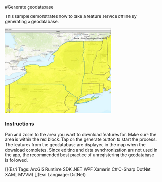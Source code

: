 #Generate geodatabase

This sample demonstrates how to take a feature service offline by generating a geodatabase.

<img src="GenerateGeodatabase.jpg" width="350"/>

### Instructions

Pan and zoom to the area you want to download features for. Make sure the area is within the red block. Tap on the generate button to start the process. The features from the geodatabase are displayed in the map when the download completes. Since editing and data synchronization are not used in the app, the recommended best practice of unregistering the geodatabase is followed.

[](Esri Tags: ArcGIS Runtime SDK .NET WPF Xamarin C# C-Sharp DotNet XAML MVVM)
[](Esri Language: DotNet)
